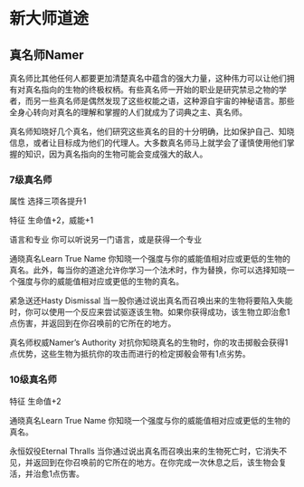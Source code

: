 # 新大师道途

## 真名师Namer

真名师比其他任何人都要更加清楚真名中蕴含的强大力量，这种伟力可以让他们拥有对真名指向的生物的终极权柄。有些真名师一开始的职业是研究禁忌之物的学者，而另一些真名师是偶然发现了这些权能之语，这种源自宇宙的神秘语言。那些全身心转向对真名的理解和掌握的人们就成为了词典之主、真名师。

真名师知晓好几个真名，他们研究这些真名的目的十分明确，比如保护自己、知晓信息，或者让目标成为他们的代理人。大多数真名师马上就学会了谨慎使用他们掌握的知识，因为真名指向的生物可能会变成强大的敌人。

### 7级真名师

属性 选择三项各提升1

特征 生命值+2，威能+1

语言和专业 你可以听说另一门语言，或是获得一个专业

通晓真名Learn True Name
你知晓一个强度与你的威能值相对应或更低的生物的真名。此外，每当你的道途允许你学习一个法术时，作为替换，你可以选择知晓一个强度与你的威能值相对应或更低的生物的真名。

紧急送还Hasty Dismissal
当一股你通过说出真名而召唤出来的生物将要陷入失能时，你可以使用一个反应来尝试驱逐该生物。如果你获得成功，该生物立即治愈1点伤害，并返回到在你召唤前的它所在的地方。

真名师权威Namer’s Authority
对抗你知晓真名的生物时，你的攻击掷骰会获得1点优势，这些生物为抵抗你的攻击而进行的检定掷骰会带有1点劣势。

### 10级真名师

特征 生命值+2

通晓真名Learn True Name
你知晓一个强度与你的威能值相对应或更低的生物的真名。

永恒奴役Eternal Thralls
当你通过说出真名而召唤出来的生物死亡时，它消失不见，并返回到在你召唤前的它所在的地方。在你完成一次休息之后，该生物会复活，并治愈1点伤害。
